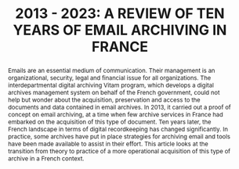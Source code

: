 ---
abstract: 'Emails are an essential medium of communication. Their management is an
  organizational, security, legal and financial issue for all organizations.

  The interdepartmental digital archiving Vitam program, which develops a digital
  archives management system on behalf of the French government, could not help but
  wonder about the acquisition, preservation and access to the documents and data
  contained in email archives. In 2013, it carried out a proof of concept on email
  archiving, at a time when few archive services in France had embarked on the acquisition
  of this type of document.

  Ten years later, the French landscape in terms of digital recordkeeping has changed
  significantly. In practice, some archives have put in place strategies for archiving
  email and tools have been made available to assist in their effort.

  This article looks at the transition from theory to practice of a more operational
  acquisition of this type of archive in a French context.'
creators:
- Ville, Marion
date: null
document_url: https://www.ideals.illinois.edu/items/128288/bitstreams/428941/data.pdf
grand_parent: iPRES
institutions: []
keywords:
- email archiving
- appraisal
- preserving email
- tools
- proof of concept
landing_page_url: https://hdl.handle.net/2142/121084
language: eng
layout: publication
license: CC-BY 4.0 International
notes_url: null
parent: iPRES 2023
presentation_url: null
size: null
source_name: iPRES
title: '2013 - 2023: A REVIEW OF TEN YEARS OF EMAIL ARCHIVING IN FRANCE'
type: unknown
year: 2023
---
